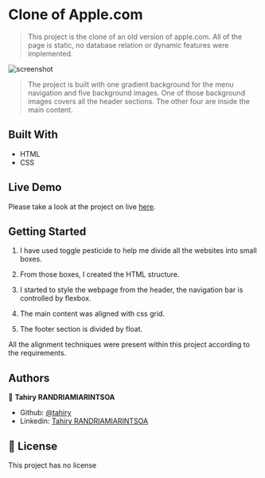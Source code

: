 # Clone of Apple.com

> This project is the clone of an old version of apple.com. All of the page is static, no database relation or dynamic features were implemented. 

![screenshot](https://user-images.githubusercontent.com/47100064/92409515-900e8a00-f149-11ea-9dad-30812b0867cc.png)

> The project is built with one gradient background for the menu navigation and five background images. One of those background images covers all the header sections. The other four are inside the main content.


## Built With

- HTML
- CSS

## Live Demo

Please take a look at the project on live [here](https://raw.githack.com/tahiry-dev/clone-old-apple/old-apple/index.html).

## Getting Started

1. I have used toggle pesticide to help me divide all the websites into small boxes.

2. From those boxes, I created the HTML structure.

3. I started to style the webpage from the header, the navigation bar is controlled by flexbox.

4. The main content was aligned with css grid.

5. The footer section is divided by float.

All the alignment techniques were present within this project according to the requirements.

## Authors

👤 **Tahiry RANDRIAMIARINTSOA**

- Github: [@tahiry](https://github.com/tahiry-dev)
- Linkedin: [Tahiry RANDRIAMIARINTSOA](https://www.linkedin.com/in/tahiry-randriamiarintsoa-2276831b1/)

## 📝 License

This project has no license
